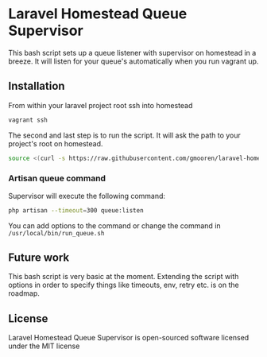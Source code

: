 # Laravel Homestead Queue Supervisor

This bash script sets up a queue listener with supervisor on homestead in a breeze. It will listen for your queue's automatically when you run vagrant up.

## Installation
From within your laravel project root ssh into homestead

```bash
vagrant ssh
```

The second and last step is to run the script. It will ask the path to your project's root on homestead.

```bash
source <(curl -s https://raw.githubusercontent.com/gmooren/laravel-homestead-queue-supervisor/master/homestead_queue_supervisor.sh)
```

### Artisan queue command
Supervisor will execute the following command:

```bash
php artisan --timeout=300 queue:listen
```

You can add options to the command or change the command in `/usr/local/bin/run_queue.sh`

## Future work
This bash script is very basic at the moment. Extending the script with options in order to specify things like timeouts, env, retry etc. is on the roadmap.

## License

Laravel Homestead Queue Supervisor is open-sourced software licensed under the MIT license

